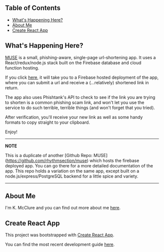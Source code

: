 ## Table of Contents

- [What's Happening Here?](#whats-up)
- [About Me](#about-me)
- [Create React App](#create-react-app)


## What's Happening Here?

[MUSE](https://url-muse.firebaseapp.com/) is a small, phishing-aware, single-page url-shortening app.
It uses a React/redux/node.js stack built on the Firebase database and cloud function hosting.

If you click [here](https://url-muse.firebaseapp.com/), it will take you to a Firebase hosted deployment
of the app, where you can submit a url and receive a (...relatively) shortened link in return.

The app also uses Phishtank's API to check to see if the link you are trying to shorten is a common phishing
scam link, and won't let you use the service to do such terrible, terrible things (and won't forget that you tried).

After verification, you'll receive your new link as well as some handy formats to copy straight to your clipboard.

Enjoy!

---
**NOTE**

This is a duplicate of another [Github Repo: MUSE] (https://github.com/rhythmsection/muse) which hosts the firebase deployed app. You can go there for a more detailed documentation of the app. This repo holds a variation on the same app, except built on a node.js/express/PostgreSQL backend for a little spice and variety.

---


## About Me

I'm K. McClure and you can find out more about me [here](http://www.koorogi.com).


## Create React App

This project was bootstrapped with [Create React App](https://github.com/facebookincubator/create-react-app).

You can find the most recent development guide [here](https://github.com/facebookincubator/create-react-app/blob/master/packages/react-scripts/template/README.md).
